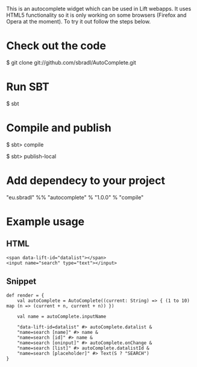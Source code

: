 This is an autocomplete widget which can be used in Lift webapps. It uses HTML5 functionality so it is only working on some browsers (Firefox and Opera at the moment).
To try it out follow the steps below.

# Check out the code

  $ git clone git://github.com/sbradl/AutoComplete.git

# Run SBT

  $ sbt

# Compile and publish

  $ sbt> compile

  $ sbt> publish-local

# Add dependecy to your project

"eu.sbradl" %% "autocomplete" % "1.0.0" % "compile"

# Example usage

## HTML

    <span data-lift-id="datalist"></span>
    <input name="search" type="text"></input>

## Snippet

    def render = {
	    val autoComplete = AutoComplete((current: String) => { (1 to 10) map (n => (current + n, current + n)) })

	    val name = autoComplete.inputName

	    "data-lift-id=datalist" #> autoComplete.datalist &
	    "name=search [name]" #> name &
	    "name=search [id]" #> name &
	    "name=search [oninput]" #> autoComplete.onChange &
	    "name=search [list]" #> autoComplete.datalistId &
	    "name=search [placeholder]" #> Text(S ? "SEARCH")
    }